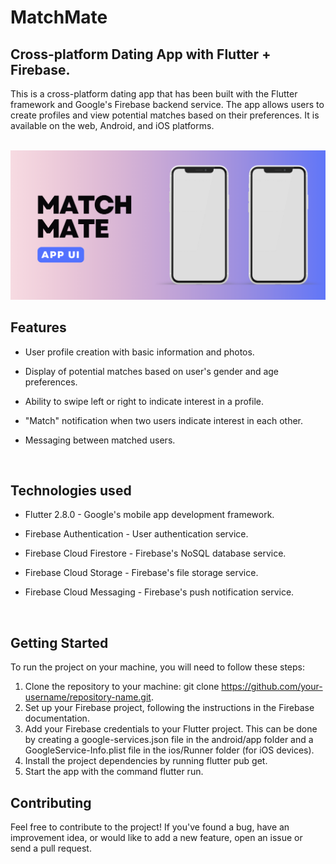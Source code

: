 # MatchMate
## Cross-platform Dating App with Flutter + Firebase.
This is a cross-platform dating app that has been built with the Flutter framework and Google's Firebase backend service. The app allows users to create profiles and view potential matches based on their preferences. It is available on the web, Android, and iOS platforms.
<br><br>

![App UI](https://raw.githubusercontent.com/atladev/MatchMate/master/assets/images/readme%20images/image%201.png)

## Features

- User profile creation with basic information and photos.

- Display of potential matches based on user's gender and age preferences.

- Ability to swipe left or right to indicate interest in a profile.

- "Match" notification when two users indicate interest in each other.

- Messaging between matched users.
<br>

## Technologies used

- Flutter 2.8.0 - Google's mobile app development framework.

- Firebase Authentication - User authentication service.

- Firebase Cloud Firestore - Firebase's NoSQL database service.

- Firebase Cloud Storage - Firebase's file storage service.

- Firebase Cloud Messaging - Firebase's push notification service.
<br>

## Getting Started

To run the project on your machine, you will need to follow these steps:

1. Clone the repository to your machine: git clone https://github.com/your-username/repository-name.git.
2. Set up your Firebase project, following the instructions in the Firebase documentation.
3. Add your Firebase credentials to your Flutter project. This can be done by creating a google-services.json file in the android/app folder and a GoogleService-Info.plist file in the ios/Runner folder (for iOS devices).
4. Install the project dependencies by running flutter pub get.
5. Start the app with the command flutter run.

## Contributing
Feel free to contribute to the project! If you've found a bug, have an improvement idea, or would like to add a new feature, open an issue or send a pull request.

